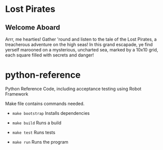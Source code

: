 # Lost Pirates



## Welcome Aboard

Arrr, me hearties! Gather 'round and listen to the tale of the Lost Pirates, a treacherous adventure on the high seas! In this grand escapade, ye find yerself marooned on a mysterious, uncharted sea, marked by a 10x10 grid, each square filled with secrets and danger!












# python-reference
Python Reference Code, including acceptance testing using Robot Framework

Make file contains commands needed.
* `make bootstrap` Installs dependencies

* `make build` Runs a build

* `make test` Runs tests

* `make run` Runs the program
